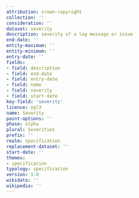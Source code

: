 ```yaml
---
attribution: crown-copyright
collection: ''
consideration: ''
dataset: severity
description: severity of a log message or issue
end-date: ''
entity-maximum: ''
entity-minimum: ''
entry-date: ''
fields:
- field: description
- field: end-date
- field: entry-date
- field: name
- field: severity
- field: start-date
key-field: 'severity'
licence: ogl3
name: Severity
paint-options: ''
phase: alpha
plural: Severities
prefix: ''
realm: specification
replacement-dataset: ''
start-date: ''
themes:
- specification
typology: specification
version: 1.0
wikidata: ''
wikipedia: ''
---
```

